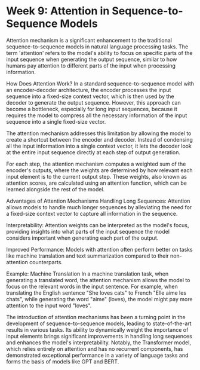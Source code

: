 # Week 9: Attention in Sequence-to-Sequence Models
Attention mechanism is a significant enhancement to the traditional sequence-to-sequence models in natural language processing tasks. The term 'attention' refers to the model's ability to focus on specific parts of the input sequence when generating the output sequence, similar to how humans pay attention to different parts of the input when processing information.

How Does Attention Work?
In a standard sequence-to-sequence model with an encoder-decoder architecture, the encoder processes the input sequence into a fixed-size context vector, which is then used by the decoder to generate the output sequence. However, this approach can become a bottleneck, especially for long input sequences, because it requires the model to compress all the necessary information of the input sequence into a single fixed-size vector.

The attention mechanism addresses this limitation by allowing the model to create a shortcut between the encoder and decoder. Instead of condensing all the input information into a single context vector, it lets the decoder look at the entire input sequence directly at each step of output generation.

For each step, the attention mechanism computes a weighted sum of the encoder's outputs, where the weights are determined by how relevant each input element is to the current output step. These weights, also known as attention scores, are calculated using an attention function, which can be learned alongside the rest of the model.

Advantages of Attention Mechanisms
Handling Long Sequences: Attention allows models to handle much longer sequences by alleviating the need for a fixed-size context vector to capture all information in the sequence.

Interpretability: Attention weights can be interpreted as the model's focus, providing insights into what parts of the input sequence the model considers important when generating each part of the output.

Improved Performance: Models with attention often perform better on tasks like machine translation and text summarization compared to their non-attention counterparts.

Example: Machine Translation
In a machine translation task, when generating a translated word, the attention mechanism allows the model to focus on the relevant words in the input sentence. For example, when translating the English sentence "She loves cats" to French "Elle aime les chats", while generating the word "aime" (loves), the model might pay more attention to the input word "loves".

The introduction of attention mechanisms has been a turning point in the development of sequence-to-sequence models, leading to state-of-the-art results in various tasks. Its ability to dynamically weight the importance of input elements brings significant improvements in handling long sequences and enhances the model's interpretability. Notably, the Transformer model, which relies entirely on attention and has no recurrent components, has demonstrated exceptional performance in a variety of language tasks and forms the basis of models like GPT and BERT.
